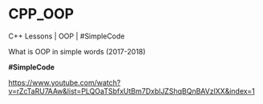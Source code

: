 # CPP_OOP
C++ Lessons  |  OOP |  #SimpleCode 

What is OOP in simple words (2017-2018)

**#SimpleCode**

https://www.youtube.com/watch?v=rZcTaRU7AAw&list=PLQOaTSbfxUtBm7DxblJZShqBQnBAVzlXX&index=1

